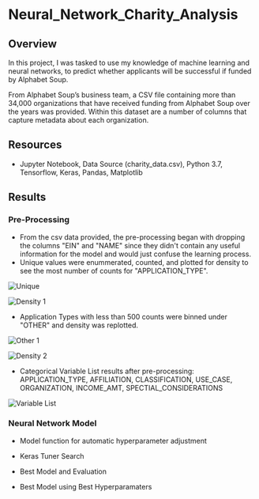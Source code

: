 # Neural_Network_Charity_Analysis

## Overview
In this project, I was tasked to use my knowledge of machine learning and neural networks, to predict whether applicants will be successful if funded by Alphabet Soup.

From Alphabet Soup’s business team, a CSV file containing more than 34,000 organizations that have received funding from Alphabet Soup over the years was provided. Within this dataset are a number of columns that capture metadata about each organization.

## Resources
- Jupyter Notebook, Data Source (charity_data.csv), Python 3.7, Tensorflow, Keras, Pandas, Matplotlib

## Results

### Pre-Processing
- From the csv data provided, the pre-processing began with dropping the columns "EIN" and "NAME" since they didn't contain any useful information for the model and would just confuse the learning process. 
- Unique values were enummerated, counted, and plotted for density to see the most number of counts for "APPLICATION_TYPE".

![Unique](https://user-images.githubusercontent.com/102476861/183307909-4232a5ca-a0a3-4f6a-9a56-0e297765b95a.png)

![Density 1](https://user-images.githubusercontent.com/102476861/183307912-f9880b38-cc6f-453e-8a0e-728126939ec5.png)

- Application Types with less than 500 counts were binned under "OTHER" and density was replotted.

![Other 1](https://user-images.githubusercontent.com/102476861/183307915-078414bb-b5b3-40fd-a39a-1d101ed67669.png)

![Density 2](https://user-images.githubusercontent.com/102476861/183307914-b2fe744c-ce52-4280-920c-1be23a76a28b.png)

- Categorical Variable List results after pre-processing: APPLICATION_TYPE, AFFILIATION, CLASSIFICATION, USE_CASE, ORGANIZATION, INCOME_AMT, SPECTIAL_CONSIDERATIONS

![Variable List](https://user-images.githubusercontent.com/102476861/183307916-9ce99d03-435b-4840-aca9-a6af10c87a61.png)

### Neural Network Model

- Model function for automatic hyperparameter adjustment

- Keras Tuner Search

- Best Model and Evaluation

- Best Model using Best Hyperparamaters


